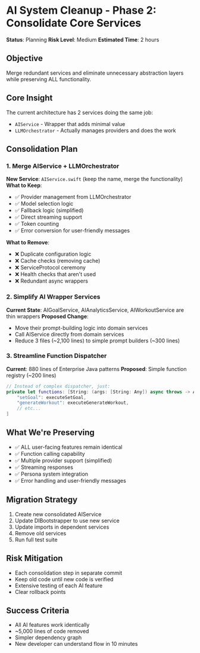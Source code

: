 # AI System Cleanup - Phase 2: Consolidate Core Services
**Status**: Planning
**Risk Level**: Medium
**Estimated Time**: 2 hours

## Objective
Merge redundant services and eliminate unnecessary abstraction layers while preserving ALL functionality.

## Core Insight
The current architecture has 2 services doing the same job:
- `AIService` - Wrapper that adds minimal value
- `LLMOrchestrator` - Actually manages providers and does the work

## Consolidation Plan

### 1. Merge AIService + LLMOrchestrator
**New Service**: `AIService.swift` (keep the name, merge the functionality)
**What to Keep**:
- ✅ Provider management from LLMOrchestrator
- ✅ Model selection logic
- ✅ Fallback logic (simplified)
- ✅ Direct streaming support
- ✅ Token counting
- ✅ Error conversion for user-friendly messages

**What to Remove**:
- ❌ Duplicate configuration logic
- ❌ Cache checks (removing cache)
- ❌ ServiceProtocol ceremony
- ❌ Health checks that aren't used
- ❌ Redundant async wrappers

### 2. Simplify AI Wrapper Services
**Current State**: AIGoalService, AIAnalyticsService, AIWorkoutService are thin wrappers
**Proposed Change**: 
- Move their prompt-building logic into domain services
- Call AIService directly from domain services
- Reduce 3 files (~2,100 lines) to simple prompt builders (~300 lines)

### 3. Streamline Function Dispatcher
**Current**: 880 lines of Enterprise Java patterns
**Proposed**: Simple function registry (~200 lines)
```swift
// Instead of complex dispatcher, just:
private let functions: [String: (args: [String: Any]) async throws -> Any] = [
    "setGoal": executeSetGoal,
    "generateWorkout": executeGenerateWorkout,
    // etc...
]
```

## What We're Preserving
- ✅ ALL user-facing features remain identical
- ✅ Function calling capability
- ✅ Multiple provider support (simplified)
- ✅ Streaming responses
- ✅ Persona system integration
- ✅ Error handling and user-friendly messages

## Migration Strategy
1. Create new consolidated AIService
2. Update DIBootstrapper to use new service
3. Update imports in dependent services
4. Remove old services
5. Run full test suite

## Risk Mitigation
- Each consolidation step in separate commit
- Keep old code until new code is verified
- Extensive testing of each AI feature
- Clear rollback points

## Success Criteria
- All AI features work identically
- ~5,000 lines of code removed
- Simpler dependency graph
- New developer can understand flow in 10 minutes